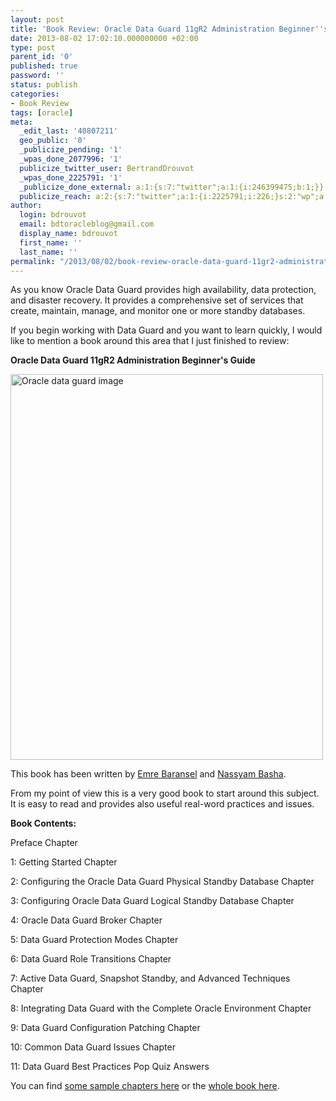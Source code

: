 ```yaml
---
layout: post
title: 'Book Review: Oracle Data Guard 11gR2 Administration Beginner''s Guide'
date: 2013-08-02 17:02:10.000000000 +02:00
type: post
parent_id: '0'
published: true
password: ''
status: publish
categories:
- Book Review
tags: [oracle]
meta:
  _edit_last: '40807211'
  geo_public: '0'
  _publicize_pending: '1'
  _wpas_done_2077996: '1'
  publicize_twitter_user: BertrandDrouvot
  _wpas_done_2225791: '1'
  _publicize_done_external: a:1:{s:7:"twitter";a:1:{i:246399475;b:1;}}
  publicize_reach: a:2:{s:7:"twitter";a:1:{i:2225791;i:226;}s:2:"wp";a:1:{i:0;i:38;}}
author:
  login: bdrouvot
  email: bdtoracleblog@gmail.com
  display_name: bdrouvot
  first_name: ''
  last_name: ''
permalink: "/2013/08/02/book-review-oracle-data-guard-11gr2-administration-beginners-guide/"
---
```


As you know Oracle Data Guard provides high availability, data protection, and disaster recovery. It provides a comprehensive set of services that create, maintain, manage, and monitor one or more standby databases.

If you begin working with Data Guard and you want to learn quickly, I would like to mention a book around this area that I just finished to review:

**Oracle Data Guard 11gR2 Administration Beginner's Guide**

<img src="{{ site.baseurl }}/assets/images/oracle-data-guard-image.jpg" width="500" height="617" alt="Oracle data guard image" />

This book has been written by [Emre Baransel](http://emrebaransel.blogspot.fr/) and [Nassyam Basha](http://www.oracle-ckpt.com/).

From my point of view this is a very good book to start around this subject. It is easy to read and provides also useful real-word practices and issues.

**Book Contents:**

Preface Chapter

1: Getting Started Chapter

2: Configuring the Oracle Data Guard Physical Standby Database Chapter

3: Configuring Oracle Data Guard Logical Standby Database Chapter

4: Oracle Data Guard Broker Chapter

5: Data Guard Protection Modes Chapter

6: Data Guard Role Transitions Chapter

7: Active Data Guard, Snapshot Standby, and Advanced Techniques Chapter

8: Integrating Data Guard with the Complete Oracle Environment Chapter

9: Data Guard Configuration Patching Chapter

10: Common Data Guard Issues Chapter

11: Data Guard Best Practices Pop Quiz Answers

You can find [some sample chapters here](http://www.packtpub.com/sites/default/files/9781849687904_Chapter_11.pdf?utm_source=packtpub&utm_medium=free&utm_campaign=pdf) or the [whole book here](http://www.packtpub.com/oracle-data-guard-11gr2-administration-beginners-guide/book?utm_source=mention.com&utm_medium=blog&utm_campaign=book_mention).

